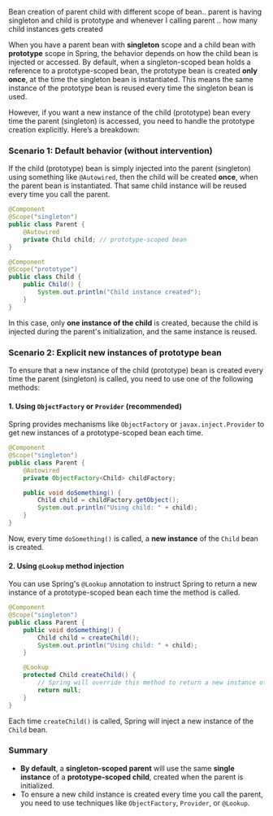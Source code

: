 Bean creation of parent child with different scope of bean.. parent is having singleton and child is prototype and whenever I calling parent .. how many child instances gets created

When you have a parent bean with **singleton** scope and a child bean with **prototype** scope in Spring, the behavior depends on how the child bean is injected or accessed. By default, when a singleton-scoped bean holds a reference to a prototype-scoped bean, the prototype bean is created **only once**, at the time the singleton bean is instantiated. This means the same instance of the prototype bean is reused every time the singleton bean is used.

However, if you want a new instance of the child (prototype) bean every time the parent (singleton) is accessed, you need to handle the prototype creation explicitly. Here’s a breakdown:

### Scenario 1: Default behavior (without intervention)

If the child (prototype) bean is simply injected into the parent (singleton) using something like `@Autowired`, then the child will be created **once**, when the parent bean is instantiated. That same child instance will be reused every time you call the parent.

```java
@Component
@Scope("singleton")
public class Parent {
    @Autowired
    private Child child; // prototype-scoped bean
}

@Component
@Scope("prototype")
public class Child {
    public Child() {
        System.out.println("Child instance created");
    }
}
```

In this case, only **one instance of the child** is created, because the child is injected during the parent's initialization, and the same instance is reused.

### Scenario 2: Explicit new instances of prototype bean

To ensure that a new instance of the child (prototype) bean is created every time the parent (singleton) is called, you need to use one of the following methods:

#### 1. **Using `ObjectFactory` or `Provider` (recommended)**

Spring provides mechanisms like `ObjectFactory` or `javax.inject.Provider` to get new instances of a prototype-scoped bean each time.

```java
@Component
@Scope("singleton")
public class Parent {
    @Autowired
    private ObjectFactory<Child> childFactory;

    public void doSomething() {
        Child child = childFactory.getObject();
        System.out.println("Using child: " + child);
    }
}
```

Now, every time `doSomething()` is called, a **new instance** of the `Child` bean is created.

#### 2. **Using `@Lookup` method injection**

You can use Spring's `@Lookup` annotation to instruct Spring to return a new instance of a prototype-scoped bean each time the method is called.

```java
@Component
@Scope("singleton")
public class Parent {
    public void doSomething() {
        Child child = createChild();
        System.out.println("Using child: " + child);
    }

    @Lookup
    protected Child createChild() {
        // Spring will override this method to return a new instance of the prototype-scoped bean
        return null;
    }
}
```

Each time `createChild()` is called, Spring will inject a new instance of the `Child` bean.

### Summary

- **By default**, a **singleton-scoped parent** will use the same **single instance** of a **prototype-scoped child**, created when the parent is initialized.
- To ensure a new child instance is created every time you call the parent, you need to use techniques like `ObjectFactory`, `Provider`, or `@Lookup`.
